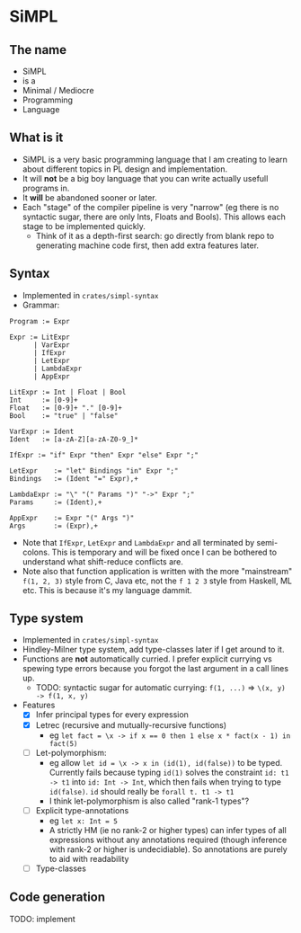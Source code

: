 # SiMPL

## The name
 - SiMPL
 - is a
 - Minimal / Mediocre
 - Programming
 - Language
 
## What is it
- SiMPL is a very basic programming language that I am creating to learn about different topics in PL design and implementation. 
- It will **not** be a big boy language that you can write actually usefull programs in. 
- It **will** be abandoned sooner or later.
- Each "stage" of the compiler pipeline is very "narrow" (eg there is no syntactic sugar, there are only Ints, Floats and Bools). This allows each stage to be implemented quickly.
  - Think of it as a depth-first search: go directly from blank repo to generating machine code first, then add extra features later.
  
## Syntax
- Implemented in `crates/simpl-syntax`
- Grammar:
```
Program := Expr

Expr := LitExpr
      | VarExpr
      | IfExpr
      | LetExpr
      | LambdaExpr
      | AppExpr

LitExpr := Int | Float | Bool
Int     := [0-9]+
Float   := [0-9]+ "." [0-9]+
Bool    := "true" | "false"

VarExpr := Ident
Ident   := [a-zA-Z][a-zA-Z0-9_]*

IfExpr := "if" Expr "then" Expr "else" Expr ";"

LetExpr    := "let" Bindings "in" Expr ";"
Bindings   := (Ident "=" Expr),+

LambdaExpr := "\" "(" Params ")" "->" Expr ";"
Params     := (Ident),+

AppExpr    := Expr "(" Args ")"
Args       := (Expr),+
```
- Note that `IfExpr`, `LetExpr` and `LambdaExpr` and all terminated by semi-colons. This is temporary and will be fixed once I can be bothered to understand what shift-reduce conflicts are.
- Note also that function application is written with the more "mainstream" `f(1, 2, 3)` style from C, Java etc, not the `f 1 2 3` style from Haskell, ML etc. This is because it's my language dammit.

## Type system
- Implemented in `crates/simpl-syntax`
- Hindley-Milner type system, add type-classes later if I get around to it.
- Functions are **not** automatically curried. I prefer explicit currying vs spewing type errors because you forgot the last argument in a call lines up.
  - TODO: syntactic sugar for automatic currying: `f(1, ...)` => `\(x, y) -> f(1, x, y)`
- Features
  - [x] Infer principal types for every expression
  - [x] Letrec (recursive and mutually-recursive functions)
    - eg `let fact = \x -> if x == 0 then 1 else x * fact(x - 1) in fact(5)`
  - [ ] Let-polymorphism:
    - eg allow `let id = \x -> x in (id(1), id(false))` to be typed. 
    Currently fails because typing `id(1)` solves the constraint `id: t1 -> t1` into `id: Int -> Int`, which then fails when trying to type `id(false)`. `id` should really be `forall t. t1 -> t1`
    - I think let-polymorphism is also called "rank-1 types"?
  - [ ] Explicit type-annotations
    - eg `let x: Int = 5`
    - A strictly HM (ie no rank-2 or higher types) can infer types of all expressions without any annotations required (though inference with rank-2 or higher is undecidiable). So annotations are purely to aid with readability
  - [ ] Type-classes
  
## Code generation
TODO: implement 
